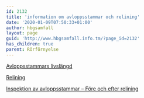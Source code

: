```yaml
---
id: 2132
title: 'information om avloppsstammar och relining'
date: '2020-01-09T07:50:33+01:00'
author: hbgsamfall
layout: page
guid: 'http://www.hbgsamfall.info.tm/?page_id=2132'
has_children: true
parent: Rörförnyelse
---
```


[Avloppsstammars livslängd](http://www.hbgsamfall.win/index.php/information-2/avloppsstammars-livslangd/)

[Relining](http://www.hbgsamfall.win/index.php/information-2/rorrenovering-relining/)

[Inspektion av avloppsstammar – Före och efter relining](http://www.hbgsamfall.win/index.php/information-2/inspektion-av-avloppsledningar-fore-och-efter-relining/)
